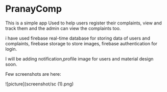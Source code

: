 # PranayComp

This is a simple app Used to help users register their complaints, view and track them
and the admin can view the complaints too.

i have used firebase real-time database for storing data of users and complaints, firebase storage to store images,
firebase authentication for login.

I will be adding notification,profile image for users and material design soon.

Few screenshots are here:

![picture](screenshot/sc (1).png)

